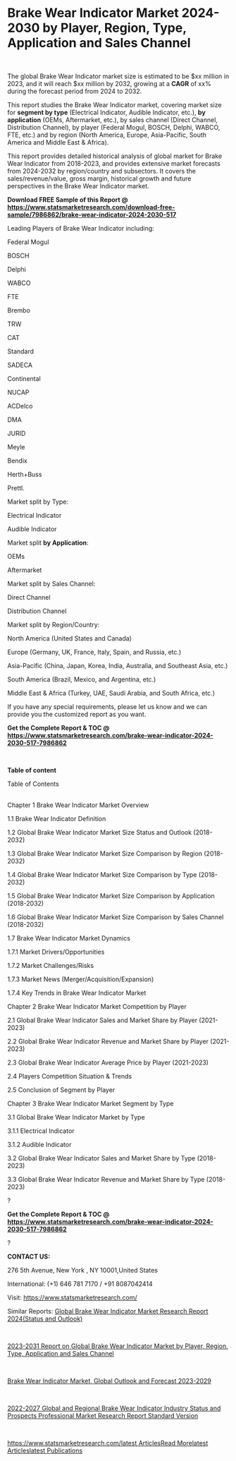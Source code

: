 <h1>Brake Wear Indicator Market 2024-2030 by Player, Region, Type, Application and Sales Channel</h1><br/><p>The global Brake Wear Indicator market size is estimated to be $xx million in 2023, and it will reach $xx million by 2032, growing at a <strong>CAGR</strong> of xx% during the forecast period from 2024 to 2032.</p>
 
 
 
 <p>This report studies the Brake Wear Indicator market, covering market size for <strong>segment by type</strong> (Electrical Indicator, Audible Indicator, etc.), <strong>by application</strong> (OEMs, Aftermarket, etc.), by sales channel (Direct Channel, Distribution Channel), by player (Federal Mogul, BOSCH, Delphi, WABCO, FTE, etc.) and by region (North America, Europe, Asia-Pacific, South America and Middle East & Africa).</p>
 
 
 
 <p>This report provides detailed historical analysis of global market for Brake Wear Indicator from 2018-2023, and provides extensive market forecasts from 2024-2032 by region/country and subsectors. It covers the sales/revenue/value, gross margin, historical growth and future perspectives in the Brake Wear Indicator market.</p>
 
 
 
 <p><strong>Download FREE Sample of this Report @ <a href="https://www.statsmarketresearch.com/download-free-sample/7986862/brake-wear-indicator-2024-2030-517">https://www.statsmarketresearch.com/download-free-sample/7986862/brake-wear-indicator-2024-2030-517</a></strong></p>
 
 
 
 <p>Leading Players of Brake Wear Indicator including:</p>
 
 
 
 <p>Federal Mogul</p>
 
 
 
 <p>BOSCH</p>
 
 
 
 <p>Delphi</p>
 
 
 
 <p>WABCO</p>
 
 
 
 <p>FTE</p>
 
 
 
 <p>Brembo</p>
 
 
 
 <p>TRW</p>
 
 
 
 <p>CAT</p>
 
 
 
 <p>Standard</p>
 
 
 
 <p>SADECA</p>
 
 
 
 <p>Continental</p>
 
 
 
 <p>NUCAP</p>
 
 
 
 <p>ACDelco</p>
 
 
 
 <p>DMA</p>
 
 
 
 <p>JURID</p>
 
 
 
 <p>Meyle</p>
 
 
 
 <p>Bendix</p>
 
 
 
 <p>Herth+Buss</p>
 
 
 
 <p>Prettl.</p>
 
 
 
 <p>Market split by Type:</p>
 
 
 
 <p>Electrical Indicator</p>
 
 
 
 <p>Audible Indicator</p>
 
 
 
 <p>Market split <strong>by Application</strong>:</p>
 
 
 
 <p>OEMs</p>
 
 
 
 <p>Aftermarket</p>
 
 
 
 <p>Market split by Sales Channel:</p>
 
 
 
 <p>Direct Channel</p>
 
 
 
 <p>Distribution Channel</p>
 
 
 
 <p>Market split by Region/Country:</p>
 
 
 
 <p>North America (United States and Canada)</p>
 
 
 
 <p>Europe (Germany, UK, France, Italy, Spain, and Russia, etc.)</p>
 
 
 
 <p>Asia-Pacific (China, Japan, Korea, India, Australia, and Southeast Asia, etc.)</p>
 
 
 
 <p>South America (Brazil, Mexico, and Argentina, etc.)</p>
 
 
 
 <p>Middle East & Africa (Turkey, UAE, Saudi Arabia, and South Africa, etc.)</p>
 
 
 
 <p>If you have any special requirements, please let us know and we can provide you the customized report as you want.</p>
 
 
 
 <div><b>Get the Complete Report & TOC @ <a href="https://www.statsmarketresearch.com/brake-wear-indicator-2024-2030-517-7986862">https://www.statsmarketresearch.com/brake-wear-indicator-2024-2030-517-7986862</a></b></div>
 
 
 
 <p><br />
 
 <b>Table of content</b></p>
 
 
 
 <p>Table of Contents<br />
 
 <br />
 
 Chapter 1 Brake Wear Indicator Market Overview<br />
 
 1.1 Brake Wear Indicator Definition<br />
 
 1.2 Global Brake Wear Indicator Market Size Status and Outlook (2018-2032)<br />
 
 1.3 Global Brake Wear Indicator Market Size Comparison by Region (2018-2032)<br />
 
 1.4 Global Brake Wear Indicator Market Size Comparison by Type (2018-2032)<br />
 
 1.5 Global Brake Wear Indicator Market Size Comparison by Application (2018-2032)<br />
 
 1.6 Global Brake Wear Indicator Market Size Comparison by Sales Channel (2018-2032)<br />
 
 1.7 Brake Wear Indicator Market Dynamics<br />
 
 1.7.1 Market Drivers/Opportunities<br />
 
 1.7.2 Market Challenges/Risks<br />
 
 1.7.3 Market News (Merger/Acquisition/Expansion)<br />
 
 1.7.4 Key Trends in Brake Wear Indicator Market<br />
 
 Chapter 2 Brake Wear Indicator Market Competition by Player<br />
 
 2.1 Global Brake Wear Indicator Sales and Market Share by Player (2021-2023)<br />
 
 2.2 Global Brake Wear Indicator Revenue and Market Share by Player (2021-2023)<br />
 
 2.3 Global Brake Wear Indicator Average Price by Player (2021-2023)<br />
 
 2.4 Players Competition Situation & Trends<br />
 
 2.5 Conclusion of Segment by Player<br />
 
 Chapter 3 Brake Wear Indicator Market Segment by Type<br />
 
 3.1 Global Brake Wear Indicator Market by Type<br />
 
 3.1.1 Electrical Indicator<br />
 
 3.1.2 Audible Indicator<br />
 
 3.2 Global Brake Wear Indicator Sales and Market Share by Type (2018-2023)<br />
 
 3.3 Global Brake Wear Indicator Revenue and Market Share by Type (2018-2023)<br />
 
 ? </p>
 
 
 
 <div><b>Get the Complete Report & TOC @ <a href="https://www.statsmarketresearch.com/brake-wear-indicator-2024-2030-517-7986862">https://www.statsmarketresearch.com/brake-wear-indicator-2024-2030-517-7986862</a></b></div>
 
 
 
 <p>? </p>
 
 
 
 <p><b>CONTACT US:</b><br />
 
 276 5th Avenue, New York , NY 10001,United States<br />
 
 International: (+1) 646 781 7170 / +91 8087042414<br />
 
 Visit: <a href="https://www.statsmarketresearch.com/">https://www.statsmarketresearch.com/</a><br />
 
 Similar Reports: <a href="https://www.statsmarketresearch.com/brake-wear-indicator-2024-2030-517-7986862">Global Brake Wear Indicator Market Research Report 2024(Status and Outlook)</a><br />
 
 <br />
 
 <a href="https://www.statsmarketresearch.com/brake-wear-indicator-2024-2030-517-7986862">2023-2031 Report on Global Brake Wear Indicator Market by Player, Region, Type, Application and Sales Channel</a><br />
 
 <br />
 
 <a href="https://www.statsmarketresearch.com/brake-wear-indicator-2024-2030-517-7986862">Brake Wear Indicator Market, Global Outlook and Forecast 2023-2029</a><br />
 
 <br />
 
 <a href="https://www.statsmarketresearch.com/brake-wear-indicator-2024-2030-517-7986862">2022-2027 Global and Regional Brake Wear Indicator Industry Status and Prospects Professional Market Research Report Standard Version</a><br />
 
 <br />
 
 <a href="https://gyeongbokgung.com">https://www.statsmarketresearch.com/</a><a href="https://hallyeomaritime.com">latest Articles</a><a href="https://jingwansa.com">Read More</a><a href="https://nguoiviet.jp/">latest Articles</a><a href="https://www.intelmarketresearch.com/">latest Publications</a></p>
